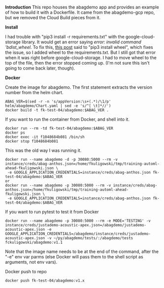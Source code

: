 **Introduction**
This repo houses the abagdemo app and provides an example of how to build it with a Dockerfile. It came from the abagdemo-gcp repo, but we removed the Cloud Build pieces from it.  

**Install**

I had trouble with "pip3 install -r requirements.txt" with the google-cloud-storage library. It would get an error saying *error: invalid command 'bdist_wheel*. To fix this, [this post](https://stackoverflow.com/questions/34819221/why-is-python-setup-py-saying-invalid-command-bdist-wheel-on-travis-ci) said to "pip3 install wheel", which fixes the issue, so I added wheel to the requirements.txt. But I still got that error when it was right before google-cloud-storage. I had to move wheel to the top of the file, then the error stopped coming up. (I'm not sure this isn't going to come back later, though).

**Docker**

Create the image for abagdemo. The first statement extracts the version number from the helm chart.  

```
ABAG_VER=$(sed -r -n 's/appVersion:\s+(.*)/\1/p' helm/abagdemo/Chart.yaml | sed -e 's/^[ \t]*//')
docker build -t fk-test-04/abagdemo:$ABAG_VER .
```

If you want to run the container from Docker, and shell into it.
```
docker run --rm -td fk-test-04/abagdemo:$ABAG_VER 
docker ps
docker exec -it f1048684b081 /bin/sh
docker stop f1048684b081
```

This was the old way I was running it.

```
docker run --name abagdemo -d -p 30080:5000 --rm -v instance/creds/abag-anthos.json=/home/fkuligowski/tmp/training-automl-ahead-fkuligowski.json \
 -e GOOGLE_APPLICATION_CREDENTIALS=instance/creds/abag-anthos.json fk-test-04/abagdemo:$ABAG_VER
or
docker run --name abagdemo -p 30080:5000 --rm -v instance/creds/abag-anthos.json=/home/fkuligowski/tmp/training-automl-ahead-fkuligowski.json \
 -e GOOGLE_APPLICATION_CREDENTIALS=instance/creds/abag-anthos.json fk-test-04/abagdemo:$ABAG_VER
```
If you want to run pytest to test it from Docker
```
docker run --name abagdemo -p 30080:5000 --rm -e MODE='TESTING' -v instance/creds/justademo-acoustic-apex.json=/abagdemo/justademo-acoustic-apex.json -e GOOGLE_APPLICATION_CREDENTIALS=/abagdemo/instance/creds/justademo-acoustic-apex.json -v ~/py/abagdemo/tests/:/abagdemo/tests fckuligowski/abagdemo:v1.1
```
Note that the image name needs to be at the end of the command, after the "-e" env var parms (else Docker will pass them to the shell script as arguments, not env vars).

Docker push to repo

```
docker push fk-test-04/abagdemo:v1.x
```
